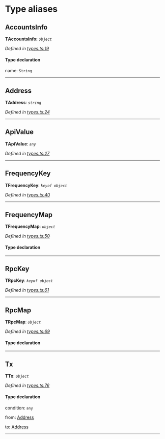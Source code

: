 

# Type aliases

<a id="accountsinfo"></a>

##  AccountsInfo

**ΤAccountsInfo**: *`object`*

*Defined in [types.ts:19](https://github.com/paritytech/js-libs/blob/4893e97/packages/light.js/src/types.ts#L19)*

#### Type declaration

 name: `String`

___
<a id="address"></a>

##  Address

**ΤAddress**: *`string`*

*Defined in [types.ts:24](https://github.com/paritytech/js-libs/blob/4893e97/packages/light.js/src/types.ts#L24)*

___
<a id="apivalue"></a>

##  ApiValue

**ΤApiValue**: *`any`*

*Defined in [types.ts:27](https://github.com/paritytech/js-libs/blob/4893e97/packages/light.js/src/types.ts#L27)*

___
<a id="frequencykey"></a>

##  FrequencyKey

**ΤFrequencyKey**: *`keyof object`*

*Defined in [types.ts:40](https://github.com/paritytech/js-libs/blob/4893e97/packages/light.js/src/types.ts#L40)*

___
<a id="frequencymap"></a>

##  FrequencyMap

**ΤFrequencyMap**: *`object`*

*Defined in [types.ts:50](https://github.com/paritytech/js-libs/blob/4893e97/packages/light.js/src/types.ts#L50)*

#### Type declaration

___
<a id="rpckey"></a>

##  RpcKey

**ΤRpcKey**: *`keyof object`*

*Defined in [types.ts:61](https://github.com/paritytech/js-libs/blob/4893e97/packages/light.js/src/types.ts#L61)*

___
<a id="rpcmap"></a>

##  RpcMap

**ΤRpcMap**: *`object`*

*Defined in [types.ts:69](https://github.com/paritytech/js-libs/blob/4893e97/packages/light.js/src/types.ts#L69)*

#### Type declaration

___
<a id="tx"></a>

##  Tx

**ΤTx**: *`object`*

*Defined in [types.ts:76](https://github.com/paritytech/js-libs/blob/4893e97/packages/light.js/src/types.ts#L76)*

#### Type declaration

 condition: `any`

 from: [Address](_types_.md#address)

 to: [Address](_types_.md#address)

___

